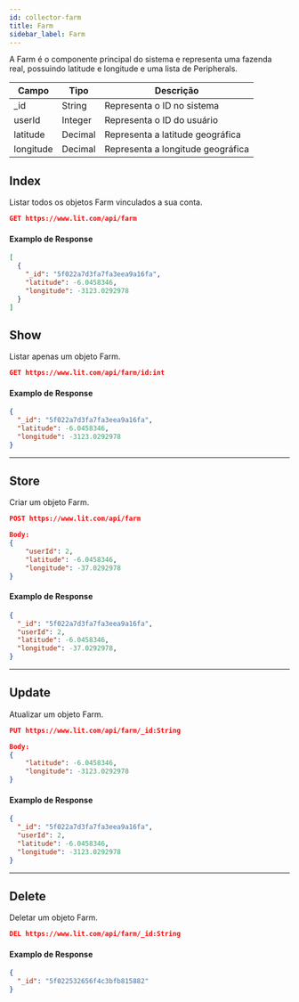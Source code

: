 ```yaml
---
id: collector-farm
title: Farm
sidebar_label: Farm
---
```


A Farm é o componente principal do sistema e representa uma fazenda real, possuindo latitude e longitude e uma lista de Peripherals.

Campo        | Tipo          | Descrição
------------ | ------------- | -------------
_id          | String        | Representa o ID no sistema
userId       | Integer       | Representa o ID do usuário
latitude     | Decimal       | Representa a latitude geográfica
longitude    | Decimal       | Representa a longitude geográfica

## Index

Listar todos os objetos Farm vinculados a sua conta.

```JSON
GET https://www.lit.com/api/farm
```

#### Examplo de Response
```JSON
[
  {
    "_id": "5f022a7d3fa7fa3eea9a16fa",
    "latitude": -6.0458346,
    "longitude": -3123.0292978
  }
]
```
## Show

Listar apenas um objeto Farm.

```JSON
GET https://www.lit.com/api/farm/id:int
```

#### Examplo de Response
```JSON
{
  "_id": "5f022a7d3fa7fa3eea9a16fa",
  "latitude": -6.0458346,
  "longitude": -3123.0292978
}
```

------------------

## Store

Criar um objeto Farm.

```JSON
POST https://www.lit.com/api/farm

Body:
{
	"userId": 2,
	"latitude": -6.0458346,
	"longitude": -37.0292978
}
```

#### Examplo de Response
```JSON
{
  "_id": "5f022a7d3fa7fa3eea9a16fa",
  "userId": 2,
  "latitude": -6.0458346,
  "longitude": -37.0292978,
}
```


------------------


## Update

Atualizar um objeto Farm.

```JSON
PUT https://www.lit.com/api/farm/_id:String

Body:
{
	"latitude": -6.0458346,
	"longitude": -3123.0292978
}
```

#### Examplo de Response
```JSON
{
  "_id": "5f022a7d3fa7fa3eea9a16fa",
  "userId": 2,
  "latitude": -6.0458346,
  "longitude": -3123.0292978
}
```

------------------

## Delete

Deletar um objeto Farm.

```JSON
DEL https://www.lit.com/api/farm/_id:String
```

#### Examplo de Response
```JSON
{
  "_id": "5f022532656f4c3bfb815882"
}
```


